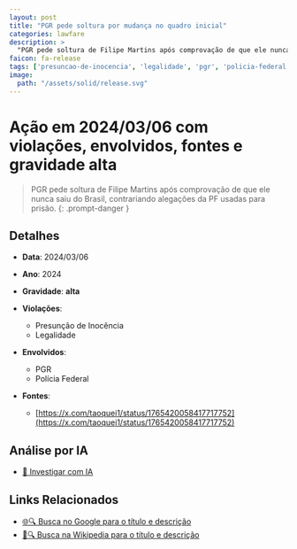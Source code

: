 ```yaml
---
layout: post
title: "PGR pede soltura por mudança no quadro inicial"
categories: lawfare
description: > 
  "PGR pede soltura de Filipe Martins após comprovação de que ele nunca saiu do Brasil, contrariando alegações da PF usadas para prisão."
faicon: fa-release
tags: ['presuncao-de-inocencia', 'legalidade', 'pgr', 'policia-federal', 'gravidade-alta', 'filipe-martins', 'soltura', 'pgr']
image:
  path: "/assets/solid/release.svg"
---
```


# Ação em 2024/03/06 com violações, envolvidos, fontes e gravidade alta

> PGR pede soltura de Filipe Martins após comprovação de que ele nunca saiu do Brasil, contrariando alegações da PF usadas para prisão.
{: .prompt-danger }

## Detalhes
- **Data**: 2024/03/06
- **Ano**: 2024
- **Gravidade**: **alta** <i class="fas fa-release"></i>

- **Violações**:
  - Presunção de Inocência
  - Legalidade
- **Envolvidos**:
  - PGR
  - Polícia Federal
- **Fontes**:
  - [https://x.com/taoquei1/status/1765420058417717752](https://x.com/taoquei1/status/1765420058417717752)

## Análise por IA
- [🤖 Investigar com IA](https://www.perplexity.ai/search?q=%20PGR%20pede%20soltura%20por%20mudan%C3%A7a%20no%20quadro%20inicial%20PGR%20pede%20soltura%20de%20Filipe%20Martins%20ap%C3%B3s%20comprova%C3%A7%C3%A3o%20de%20que%20ele%20nunca%20saiu%20do%20Brasil%2C%20contrariando%20alega%C3%A7%C3%B5es%20da%20PF%20usadas%20para%20pris%C3%A3o.%20Presun%C3%A7%C3%A3o%20de%20Inoc%C3%AAncia%20Legalidade%202024%20gravidade%20alta)

## Links Relacionados
- [🌐🔍 Busca no Google para o título e descrição](https://www.google.com/search?q=%20PGR%20pede%20soltura%20por%20mudan%C3%A7a%20no%20quadro%20inicial%20PGR%20pede%20soltura%20de%20Filipe%20Martins%20ap%C3%B3s%20comprova%C3%A7%C3%A3o%20de%20que%20ele%20nunca%20saiu%20do%20Brasil%2C%20contrariando%20alega%C3%A7%C3%B5es%20da%20PF%20usadas%20para%20pris%C3%A3o.%20Presun%C3%A7%C3%A3o%20de%20Inoc%C3%AAncia%20Legalidade%202024%20gravidade%20alta)
- [📖🔍 Busca na Wikipedia para o título e descrição](https://pt.wikipedia.org/w/index.php?search=%20PGR%20pede%20soltura%20por%20mudan%C3%A7a%20no%20quadro%20inicial%20PGR%20pede%20soltura%20de%20Filipe%20Martins%20ap%C3%B3s%20comprova%C3%A7%C3%A3o%20de%20que%20ele%20nunca%20saiu%20do%20Brasil%2C%20contrariando%20alega%C3%A7%C3%B5es%20da%20PF%20usadas%20para%20pris%C3%A3o.%20Presun%C3%A7%C3%A3o%20de%20Inoc%C3%AAncia%20Legalidade%202024%20gravidade%20alta)

